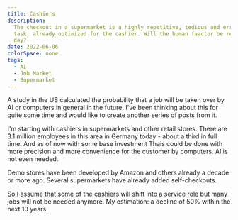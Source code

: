 ```yaml
---
title: Cashiers
description:
  The checkout in a supermarket is a highly repetitive, tedious and error prone
  task, already optimized for the cashier. Will the human faactor be removed one
  day?
date: 2022-06-06
colorSpace: none
tags:
  - AI
  - Job Market
  - Supermarket
---
```


A study in the US calculated the probability that a job will be taken over by AI
or computers in general in the future. I've been thinking about this for quite
some time and would like to create another series of posts from it.

I'm starting with cashiers in supermarkets and other retail stores. There are
3.1 million employees in this area in Germany today - about a third in full
time. And as of now with some base investment Thais could be done with more
precision and more convenience for the customer by computers. AI is not even
needed.

Demo stores have been developed by Amazon and others already a decade or more
ago. Several supermarkets have already added self-checkouts.

So I assume that some of the cashiers will shift into a service role but many
jobs will not be needed anymore. My estimation: a decline of 50% within the next
10 years.
